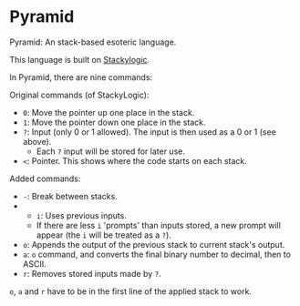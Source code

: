# Pyramid
Pyramid: An stack-based esoteric language.

This language is built on [Stackylogic](http://codegolf.stackexchange.com/questions/84851/run-stackylogic).

In Pyramid, there are nine commands:

Original commands (of StackyLogic):

- `0`: Move the pointer up one place in the stack.
- `1`: Move the pointer down one place in the stack.
- `?`: Input (only 0 or 1 allowed). The input is then used as a 0 or 1 (see above).
  - Each `?` input will be stored for later use.
- `<`: Pointer. This shows where the code starts on each stack.

Added commands:

- `-`: Break between stacks.
- - `i`: Uses previous inputs.
  - If there are less `i` 'prompts' than inputs stored, a new prompt will appear (the `i` will be treated as a `?`).
- `o`: Appends the output of the previous stack to current stack's output.
- `a`: `o` command, and converts the final binary number to decimal, then to ASCII.
- `r`: Removes stored inputs made by `?`.

`o`, `a` and `r` have to be in the first line of the applied stack to work.
